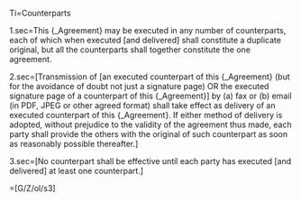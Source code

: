 Ti=Counterparts

1.sec=This {_Agreement} may be executed in any number of counterparts, each of which when executed [and delivered] shall constitute a duplicate original, but all the counterparts shall together constitute the one agreement.

2.sec=[Transmission of [an executed counterpart of this {_Agreement} (but for the avoidance of doubt not just a signature page) OR the executed signature page of a counterpart of this {_Agreement}] by (a) fax or (b) email (in PDF, JPEG or other agreed format) shall take effect as delivery of an executed counterpart of this {_Agreement}. If either method of delivery is adopted, without prejudice to the validity of the agreement thus made, each party shall provide the others with the original of such counterpart as soon as reasonably possible thereafter.]

3.sec=[No counterpart shall be effective until each party has executed [and delivered] at least one counterpart.]

=[G/Z/ol/s3]

